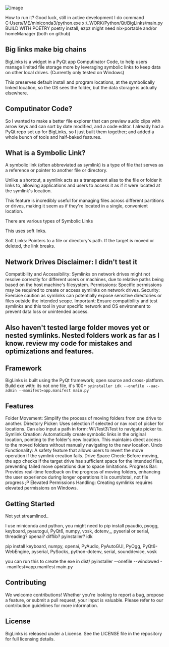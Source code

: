 ![image](https://github.com/user-attachments/assets/b13618f5-e3ca-4fb3-9c04-9d26a23850d8)

How to run it?
Good luck, still in active development
I do command
C:Users/ME/miniconda3/python.exe x:/_WORK/Python/Qt/BigLinks/main.py
BUILD WITH POETRY
poetry install, ezpz
might need nix-portable and/or homeManager (both on github)
## Big links make big chains
BigLinks is a widget in a PyQt app Computinator Code, to help users manage limited file storage more by leveraging symbolic links to keep data on other local drives. (Currently only tested on Windows)

This preserves default install and program locations, at the symbolically linked location, so the OS sees the folder, but the data storage is actually elsewhere.
## Computinator Code?
So I wanted to make a better file explorer that can preview audio clips with arrow keys and can sort by date modified, and a code editor. I already had a PyQt repo set up for BigLinks, so I just built them together; and added a whole bunch of tools and half-baked features.
## What is a Symbolic Link?
A symbolic link (often abbreviated as symlink) is a type of file that serves as a reference or pointer to another file or directory. 

Unlike a shortcut, a symlink acts as a transparent alias to the file or folder it links to, allowing applications and users to access it as if it were located at the symlink's location. 

This feature is incredibly useful for managing files across different partitions or drives, making it seem as if they're located in a single, convenient location.

There are various types of Symbolic Links

This uses soft links.

Soft Links: Pointers to a file or directory's path. If the target is moved or deleted, the link breaks.

## Network Drives Disclaimer: I didn't test it
Compatibility and Accessibility: Symlinks on network drives might not resolve correctly for different users or machines, due to relative paths being based on the host machine's filesystem.
Permissions: Specific permissions may be required to create or access symlinks on network drives.
Security: Exercise caution as symlinks can potentially expose sensitive directories or files outside the intended scope.
Important: Ensure compatibility and test symlinks and this tool in your specific network and OS environment to prevent data loss or unintended access.

## Also haven't tested large folder moves yet or nested symlinks. Nested folders work as far as I know. review my code for mistakes and optimizations and features.

## Framework
BigLinks is built using the PyQt framework; open source and cross-platform.
Build exe with:
its not one file, it's 100+
```pyinstaller idk --onefile --uac-admin --manifest=app.manifest main.py```

## Features
Folder Movement: Simplify the process of moving folders from one drive to another.
Directory Picker: Uses selection if selected or nav root of picker for locations. Can also input a path in form: W:\Test3\Test to navigate picker to.
Symlink Creation: Automatically create symbolic links in the original location, pointing to the folder's new location. This maintains direct access to the moved folders without manually navigating to the new location.
Undo Functionality: A safety feature that allows users to revert the move operation if the symlink creation fails.
Drive Space Check: Before moving, the app checks if the target drive has sufficient space for the intended files, preventing failed move operations due to space limitations.
Progress Bar: Provides real-time feedback on the progress of moving folders, enhancing the user experience during longer operations it is count/total, not file progress ;P
Elevated Permissions Handling: Creating symlinks requires elevated permissions on Windows.

## Getting Started
Not yet streamlined..

I use miniconda and python, you might need to pip install pyaudio, pyogg, keyboard, pyautogui, PyQt6, numpy, vosk, dotenv,,, pyserial or serial, threading? openai? difflib? pyinstaller? idk 

pip install keyboard, numpy,  openai, PyAudio, PyAutoGUI, PyOgg, PyQt6-WebEngine, pyserial, PySocks, python-dotenv, serial, sounddevice, vosk

you can run this to create the exe in dist/
pyinstaller --onefile --windowed --manifest=app.manifest main.py

## Contributing
We welcome contributions! Whether you're looking to report a bug, propose a feature, or submit a pull request, your input is valuable. Please refer to our contribution guidelines for more information.

## License
BigLinks is released under a License. See the LICENSE file in the repository for full licensing details.
